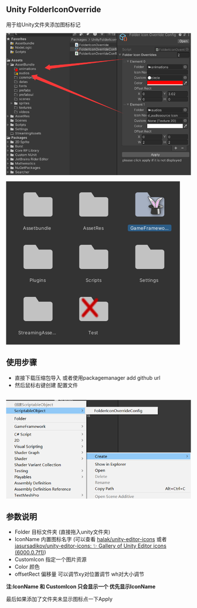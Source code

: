 ## Unity FolderIconOverride

用于给Unity文件夹添加图标标记

 ![](https://raw.githubusercontent.com/ZeroUltra/MediaLibrary/main/Imgs/202505262118527.png)

![image-20250528172047997](https://raw.githubusercontent.com/ZeroUltra/MediaLibrary/main/Imgs/202505281720918.png)

## 使用步骤

* 直接下载压缩包导入 或者使用packagemanager add github url
* 然后鼠标右键创建 配置文件

​	![image-20250526213420269](https://raw.githubusercontent.com/ZeroUltra/MediaLibrary/main/Imgs/202505262134054.png)



## 参数说明

* Folder  目标文件夹 (直接拖入unity文件夹)
* IconName 内置图标名字 (可以查看 [halak/unity-editor-icons](https://github.com/halak/unity-editor-icons)   或者 [jasursadikov/unity-editor-icons: ✨ Gallery of Unity Editor icons (6000.0.7f1)](https://github.com/jasursadikov/unity-editor-icons))
* CustomIcon 指定一个图片资源
* Color  颜色
* offsetRect 偏移量 可以调节xy对位置调节 wh对大小调节

**注:IconName 和 CustomIcon 只会显示一个 优先显示IconName** 



最后如果添加了文件夹未显示图标点一下Apply
